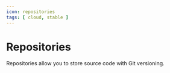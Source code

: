 ```yaml
---
icon: repositories
tags: [ cloud, stable ]
---
```

# Repositories

Repositories allow you to store source code with Git versioning.
